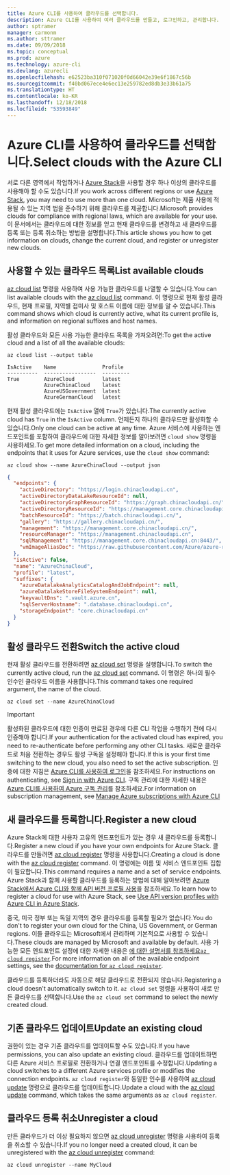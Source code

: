 ```yaml
---
title: Azure CLI를 사용하여 클라우드를 선택합니다.
description: Azure CLI를 사용하여 여러 클라우드를 만들고, 로그인하고, 관리합니다.
author: sptramer
manager: carmonm
ms.author: sttramer
ms.date: 09/09/2018
ms.topic: conceptual
ms.prod: azure
ms.technology: azure-cli
ms.devlang: azurecli
ms.openlocfilehash: e62523ba310f071020f0d66042e39e6f1867c56b
ms.sourcegitcommit: f40bd067ece4e6ec13e259782ed8db3e33b61a75
ms.translationtype: HT
ms.contentlocale: ko-KR
ms.lasthandoff: 12/18/2018
ms.locfileid: "53593849"
---
```

# <a name="select-clouds-with-the-azure-cli"></a><span data-ttu-id="471fc-103">Azure CLI를 사용하여 클라우드를 선택합니다.</span><span class="sxs-lookup"><span data-stu-id="471fc-103">Select clouds with the Azure CLI</span></span> 

<span data-ttu-id="471fc-104">서로 다른 영역에서 작업하거나 [Azure Stack](https://docs.microsoft.com/azure/azure-stack/user/)을 사용할 경우 하나 이상의 클라우드를 사용해야 할 수도 있습니다.</span><span class="sxs-lookup"><span data-stu-id="471fc-104">If you work across different regions or use [Azure Stack](https://docs.microsoft.com/azure/azure-stack/user/), you may need to use more than one cloud.</span></span> <span data-ttu-id="471fc-105">Microsoft는 제품 사용에 적용될 수 있는 지역 법을 준수하기 위해 클라우드를 제공합니다.</span><span class="sxs-lookup"><span data-stu-id="471fc-105">Microsoft provides clouds for compliance with regional laws, which are available for your use.</span></span> <span data-ttu-id="471fc-106">이 문서에서는 클라우드에 대한 정보를 얻고 현재 클라우드를 변경하고 새 클라우드를 등록 또는 등록 취소하는 방법을 설명합니다.</span><span class="sxs-lookup"><span data-stu-id="471fc-106">This article shows you how to get information on clouds, change the current cloud, and register or unregister new clouds.</span></span>

## <a name="list-available-clouds"></a><span data-ttu-id="471fc-107">사용할 수 있는 클라우드 목록</span><span class="sxs-lookup"><span data-stu-id="471fc-107">List available clouds</span></span>

<span data-ttu-id="471fc-108">[az cloud list](/cli/azure/cloud#az-cloud-list) 명령을 사용하여 사용 가능한 클라우드를 나열할 수 있습니다.</span><span class="sxs-lookup"><span data-stu-id="471fc-108">You can list available clouds with the [az cloud list](/cli/azure/cloud#az-cloud-list) command.</span></span> <span data-ttu-id="471fc-109">이 명령으로 현재 활성 클라우드, 현재 프로필, 지역별 접미사 및 호스트 이름에 대한 정보를 알 수 있습니다.</span><span class="sxs-lookup"><span data-stu-id="471fc-109">This command shows which cloud is currently active, what its current profile is, and information on regional suffixes and host names.</span></span>

<span data-ttu-id="471fc-110">활성 클라우드와 모든 사용 가능한 클라우드 목록을 가져오려면:</span><span class="sxs-lookup"><span data-stu-id="471fc-110">To get the active cloud and a list of all the available clouds:</span></span>

```azurecli-interactive
az cloud list --output table
```

```output
IsActive    Name               Profile
----------  -----------------  ---------
True        AzureCloud         latest
            AzureChinaCloud    latest
            AzureUSGovernment  latest
            AzureGermanCloud   latest
```

<span data-ttu-id="471fc-111">현재 활성 클라우드에는 `IsActive` 열에 `True`가 있습니다.</span><span class="sxs-lookup"><span data-stu-id="471fc-111">The currently active cloud has `True` in the `IsActive` column.</span></span> <span data-ttu-id="471fc-112">언제든지 하나의 클라우드만 활성화할 수 있습니다.</span><span class="sxs-lookup"><span data-stu-id="471fc-112">Only one cloud can be active at any time.</span></span> <span data-ttu-id="471fc-113">Azure 서비스에 사용하는 엔드포인트를 포함하여 클라우드에 대한 자세한 정보를 알아보려면 `cloud show` 명령을 사용하세요.</span><span class="sxs-lookup"><span data-stu-id="471fc-113">To get more detailed information on a cloud, including the endpoints that it uses for Azure services, use the `cloud show` command:</span></span>

```azurecli-interactive
az cloud show --name AzureChinaCloud --output json
```

```json
{
  "endpoints": {
    "activeDirectory": "https://login.chinacloudapi.cn",
    "activeDirectoryDataLakeResourceId": null,
    "activeDirectoryGraphResourceId": "https://graph.chinacloudapi.cn/",
    "activeDirectoryResourceId": "https://management.core.chinacloudapi.cn/",
    "batchResourceId": "https://batch.chinacloudapi.cn/",
    "gallery": "https://gallery.chinacloudapi.cn/",
    "management": "https://management.core.chinacloudapi.cn/",
    "resourceManager": "https://management.chinacloudapi.cn",
    "sqlManagement": "https://management.core.chinacloudapi.cn:8443/",
    "vmImageAliasDoc": "https://raw.githubusercontent.com/Azure/azure-rest-api-specs/master/arm-compute/quickstart-templates/aliases.json"
  },
  "isActive": false,
  "name": "AzureChinaCloud",
  "profile": "latest",
  "suffixes": {
    "azureDatalakeAnalyticsCatalogAndJobEndpoint": null,
    "azureDatalakeStoreFileSystemEndpoint": null,
    "keyvaultDns": ".vault.azure.cn",
    "sqlServerHostname": ".database.chinacloudapi.cn",
    "storageEndpoint": "core.chinacloudapi.cn"
  }
}
```

## <a name="switch-the-active-cloud"></a><span data-ttu-id="471fc-114">활성 클라우드 전환</span><span class="sxs-lookup"><span data-stu-id="471fc-114">Switch the active cloud</span></span>

<span data-ttu-id="471fc-115">현재 활성 클라우드를 전환하려면 [az cloud set](/cli/azure/cloud#az-cloud-set) 명령을 실행합니다.</span><span class="sxs-lookup"><span data-stu-id="471fc-115">To switch the currently active cloud, run the [az cloud set](/cli/azure/cloud#az-cloud-set) command.</span></span> <span data-ttu-id="471fc-116">이 명령은 하나의 필수 인수인 클라우드 이름을 사용합니다.</span><span class="sxs-lookup"><span data-stu-id="471fc-116">This command takes one required argument, the name of the cloud.</span></span>

```azurecli-interactive
az cloud set --name AzureChinaCloud
```

> [!IMPORTANT]
> <span data-ttu-id="471fc-117">활성화된 클라우드에 대한 인증이 만료된 경우에 다른 CLI 작업을 수행하기 전에 다시 인증해야 합니다.</span><span class="sxs-lookup"><span data-stu-id="471fc-117">If your authentication for the activated cloud has expired, you need to re-authenticate before performing any other CLI tasks.</span></span> <span data-ttu-id="471fc-118">새로운 클라우드로 처음 전환하는 경우도 활성 구독을 설정해야 합니다.</span><span class="sxs-lookup"><span data-stu-id="471fc-118">If this is your first time switching to the new cloud, you also need to set the active subscription.</span></span>
> <span data-ttu-id="471fc-119">인증에 대한 지침은 [Azure CLI를 사용하여 로그인](authenticate-azure-cli.md)을 참조하세요.</span><span class="sxs-lookup"><span data-stu-id="471fc-119">For instructions on authenticating, see [Sign in with Azure CLI](authenticate-azure-cli.md).</span></span> <span data-ttu-id="471fc-120">구독 관리에 대한 자세한 내용은 [Azure CLI를 사용하여 Azure 구독 관리](manage-azure-subscriptions-azure-cli.md)를 참조하세요.</span><span class="sxs-lookup"><span data-stu-id="471fc-120">For information on subscription management, see [Manage Azure subscriptions with Azure CLI](manage-azure-subscriptions-azure-cli.md)</span></span>

## <a name="register-a-new-cloud"></a><span data-ttu-id="471fc-121">새 클라우드를 등록합니다.</span><span class="sxs-lookup"><span data-stu-id="471fc-121">Register a new cloud</span></span>

<span data-ttu-id="471fc-122">Azure Stack에 대한 사용자 고유의 엔드포인트가 있는 경우 새 클라우드를 등록합니다.</span><span class="sxs-lookup"><span data-stu-id="471fc-122">Register a new cloud if you have your own endpoints for Azure Stack.</span></span> <span data-ttu-id="471fc-123">클라우드를 만들려면 [az cloud register](/cli/azure/cloud#az-cloud-register) 명령을 사용합니다.</span><span class="sxs-lookup"><span data-stu-id="471fc-123">Creating a cloud is done with the [az cloud register](/cli/azure/cloud#az-cloud-register) command.</span></span> <span data-ttu-id="471fc-124">이 명령에는 이름 및 서비스 엔드포인트 집합이 필요합니다.</span><span class="sxs-lookup"><span data-stu-id="471fc-124">This command requires a name and a set of service endpoints.</span></span> <span data-ttu-id="471fc-125">Azure Stack과 함께 사용할 클라우드를 등록하는 방법에 대해 알아보려면 [Azure Stack에서 Azure CLI와 함께 API 버전 프로필 사용](/azure/azure-stack/user/azure-stack-version-profiles-azurecli2#connect-to-azure-stack)을 참조하세요.</span><span class="sxs-lookup"><span data-stu-id="471fc-125">To learn how to register a cloud for use with Azure Stack, see [Use API version profiles with Azure CLI in Azure Stack](/azure/azure-stack/user/azure-stack-version-profiles-azurecli2#connect-to-azure-stack).</span></span>

<span data-ttu-id="471fc-126">중국, 미국 정부 또는 독일 지역의 경우 클라우드를 등록할 필요가 없습니다.</span><span class="sxs-lookup"><span data-stu-id="471fc-126">You do don't to register your own cloud for the China, US Government, or German regions.</span></span> <span data-ttu-id="471fc-127">이들 클라우드는 Microsoft에서 관리하며 기본적으로 사용할 수 있습니다.</span><span class="sxs-lookup"><span data-stu-id="471fc-127">These clouds are managed by Microsoft and available by default.</span></span>  <span data-ttu-id="471fc-128">사용 가능한 모든 엔드포인트 설정에 대한 자세한 내용은 [에 대한 설명서를 참조하세요`az cloud register`](/cli/azure/cloud#az-cloud-register).</span><span class="sxs-lookup"><span data-stu-id="471fc-128">For more information on all of the available endpoint settings, see the [documentation for `az cloud register`](/cli/azure/cloud#az-cloud-register).</span></span>

<span data-ttu-id="471fc-129">클라우드를 등록하더라도 자동으로 해당 클라우드로 전환되지 않습니다.</span><span class="sxs-lookup"><span data-stu-id="471fc-129">Registering a cloud doesn't automatically switch to it.</span></span> <span data-ttu-id="471fc-130">`az cloud set` 명령을 사용하여 새로 만든 클라우드를 선택합니다.</span><span class="sxs-lookup"><span data-stu-id="471fc-130">Use the `az cloud set` command to select the newly created cloud.</span></span>

## <a name="update-an-existing-cloud"></a><span data-ttu-id="471fc-131">기존 클라우드 업데이트</span><span class="sxs-lookup"><span data-stu-id="471fc-131">Update an existing cloud</span></span>

<span data-ttu-id="471fc-132">권한이 있는 경우 기존 클라우드를 업데이트할 수도 있습니다.</span><span class="sxs-lookup"><span data-stu-id="471fc-132">If you have permissions, you can also update an existing cloud.</span></span> <span data-ttu-id="471fc-133">클라우드를 업데이트하면 다른 Azure 서비스 프로필로 전환하거나 연결 엔드포인트를 수정합니다.</span><span class="sxs-lookup"><span data-stu-id="471fc-133">Updating a cloud switches to a different Azure services profile or modifies the connection endpoints.</span></span>
<span data-ttu-id="471fc-134">`az cloud register`와 동일한 인수를 사용하여 [az cloud update](/cli/azure/cloud#az-cloud-update) 명령으로 클라우드를 업데이트합니다.</span><span class="sxs-lookup"><span data-stu-id="471fc-134">Update a cloud with the [az cloud update](/cli/azure/cloud#az-cloud-update) command, which takes the same arguments as `az cloud register`.</span></span>

## <a name="unregister-a-cloud"></a><span data-ttu-id="471fc-135">클라우드 등록 취소</span><span class="sxs-lookup"><span data-stu-id="471fc-135">Unregister a cloud</span></span>

<span data-ttu-id="471fc-136">만든 클라우드가 더 이상 필요하지 않으면 [az cloud unregister](/cli/azure/cloud#az-cloud-unregister) 명령을 사용하여 등록을 취소할 수 있습니다.</span><span class="sxs-lookup"><span data-stu-id="471fc-136">If you no longer need a created cloud, it can be unregistered with the [az cloud unregister](/cli/azure/cloud#az-cloud-unregister) command:</span></span>

```azurecli-interactive
az cloud unregister --name MyCloud
```
